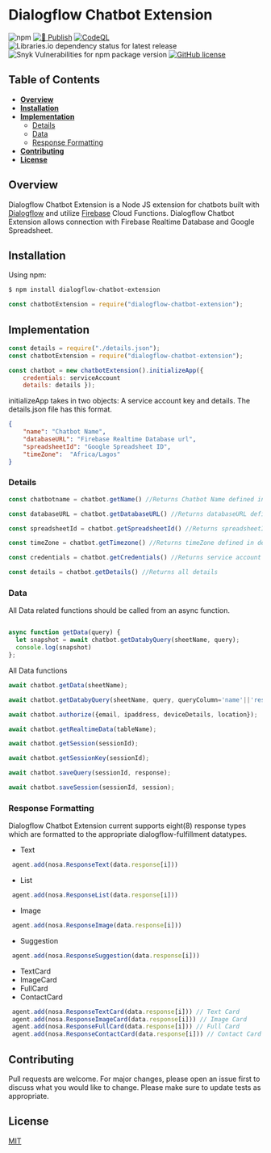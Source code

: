 # Dialogflow Chatbot Extension
![npm](https://img.shields.io/npm/v/dialogflow-chatbot-extension?style=plastic)
[![🚀 Publish](https://github.com/iiitma/dialogflow-chatbot-extension/actions/workflows/publish.yml/badge.svg)](https://github.com/iiitma/dialogflow-chatbot-extension/actions/workflows/publish.yml)
[![CodeQL](https://github.com/iiitma/dialogflow-chatbot-extension/actions/workflows/codeql-analysis.yml/badge.svg)](https://github.com/iiitma/dialogflow-chatbot-extension/actions/workflows/codeql-analysis.yml)
![Libraries.io dependency status for latest release](https://img.shields.io/librariesio/release/npm/dialogflow-chatbot-extension)
![Snyk Vulnerabilities for npm package version](https://img.shields.io/snyk/vulnerabilities/npm/dialogflow-chatbot-extension@latest?style=plastic)
[![GitHub license](https://img.shields.io/github/license/iiitma/dialogflow-chatbot-extension)](https://github.com/iiitma/dialogflow-chatbot-extension/blob/main/LICENSE)
## Table of Contents

 - **[Overview](#overview)**
 - **[Installation](#installation)**
 - **[Implementation](#implementation)**
    - [Details](#details) 
    - [Data](#data) 
    - [Response Formatting](#response%20formatting) 
 - **[Contributing](#contributing)**
 - **[License](#license)**


## Overview
Dialogflow Chatbot Extension is a Node JS extension for chatbots built with [Dialogflow](https://dialogflow.cloud.google.com/#) and utilize [Firebase](https://firebase.google.com/) Cloud Functions. Dialogflow Chatbot Extension allows connection with Firebase Realtime Database and Google Spreadsheet.


## Installation
Using npm:
```zsh
$ npm install dialogflow-chatbot-extension
```
```js
const chatbotExtension = require("dialogflow-chatbot-extension");
```

## Implementation

```js
const details = require("./details.json"); 
const chatbotExtension = require("dialogflow-chatbot-extension");

const chatbot = new chatbotExtension().initializeApp({
    credentials: serviceAccount
    details: details });
```
initializeApp takes in two objects: A service account key and details. The details.json file has this format.
```json
{
    "name": "Chatbot Name",
    "databaseURL": "Firebase Realtime Database url",
    "spreadsheetId": "Google Spreadsheet ID",
    "timeZone":  "Africa/Lagos"
}
```

### Details
```js
const chatbotname = chatbot.getName() //Returns Chatbot Name defined in details

const databaseURL = chatbot.getDatabaseURL() //Returns databaseURL defined in details

const spreadsheetId = chatbot.getSpreadsheetId() //Returns spreadsheetId defined in details

const timeZone = chatbot.getTimezone() //Returns timeZone defined in details

const credentials = chatbot.getCredentials() //Returns service account credentials

const details = chatbot.getDetails() //Returns all details

```
### Data
All Data related functions should be called from an async function.
```js

async function getData(query) {
  let snapshot = await chatbot.getDatabyQuery(sheetName, query);
  console.log(snapshot)
};
```
All Data functions
````js
await chatbot.getData(sheetName);

await chatbot.getDatabyQuery(sheetName, query, queryColumn='name'||'response');

await chatbot.authorize({email, ipaddress, deviceDetails, location});

await chatbot.getRealtimeData(tableName);

await chatbot.getSession(sessionId);

await chatbot.getSessionKey(sessionId);

await chatbot.saveQuery(sessionId, response);

await chatbot.saveSession(sessionId, session);
````

### Response Formatting
Dialogflow Chatbot Extension current supports eight(8) response types which are formatted to the appropriate dialogflow-fulfillment datatypes.
- Text 
````js        
 agent.add(nosa.ResponseText(data.response[i])) 
 ````
- List
````js        
 agent.add(nosa.ResponseList(data.response[i])) 
 ````
- Image
````js        
 agent.add(nosa.ResponseImage(data.response[i])) 
 ````
- Suggestion
````js        
 agent.add(nosa.ResponseSuggestion(data.response[i])) 
 ````
- TextCard
- ImageCard
- FullCard
- ContactCard
````js        
 agent.add(nosa.ResponseTextCard(data.response[i])) // Text Card
 agent.add(nosa.ResponseImageCard(data.response[i])) // Image Card
 agent.add(nosa.ResponseFullCard(data.response[i])) // Full Card
 agent.add(nosa.ResponseContactCard(data.response[i])) // Contact Card
 ````



## Contributing
Pull requests are welcome. For major changes, please open an issue first to discuss what you would like to change.
Please make sure to update tests as appropriate.

## License
[MIT](https://choosealicense.com/licenses/mit/)

<!-- ### Keywords -->
